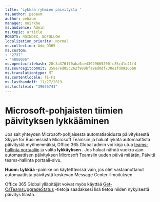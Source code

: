 ```yaml
---
title: 'Lykkää ryhmien päivitystä '
ms.author: pebaum
author: pebaum
manager: mnirkhe
ms.audience: Admin
ms.topic: article
ROBOTS: NOINDEX, NOFOLLOW
localization_priority: Normal
ms.collection: Adm_O365
ms.custom:
- "2737"
- "4000006"
ms.openlocfilehash: 28c3a376170aba0ae43929865200fc85cd1c41f4
ms.sourcegitcommit: 358e7ed05c262f909bfa9ed0df730e1fd89266b8
ms.translationtype: MT
ms.contentlocale: fi-FI
ms.lasthandoff: 11/27/2019
ms.locfileid: "39626741"
---
```

# <a name="how-to-postpone-the-microsoft-driven-teams-upgrade"></a>Microsoft-pohjaisten tiimien päivityksen lykkääminen

Jos sait yhteyden Microsoft-pohjaisesta automatisoidusta päivityksestä Skype for Businessista Microsoft Teamsiin ja haluat lykätä automaattista päivitystä myöhemmäksi, Office 365 Global admin voi kirja utua [teams-hallinta portaaliin](https://admin.teams.microsoft.com/dashboard) ja valita **lykkäyksen** . Jos haluat nähdä vuokra ajan automaattisen päivityksen Microsoft Teamsiin uuden päivä määrän, Päivitä teams-hallinta portaali-sivu.

**Huom:** **Lykkää** -painike on käytettävissä vain, jos olet vastaanottanut automaattista päivitystä koskevan Message Center-ilmoituksen. 

Office 365 Global ylläpitäjät voivat myös käyttää [Get-CsTeamsUpgradeStatus](https://docs.microsoft.com/powershell/module/skype/get-csteamsupgradestatus?view=skype-ps) -tietoja saadaksesi lisä tietoa niiden nykyisestä päivitys tilasta. 